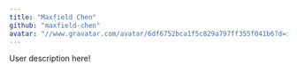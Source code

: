 ```yaml
---
title: "Maxfield Chen"
github: "maxfield-chen"
avatar: "//www.gravatar.com/avatar/6df6752bca1f5c829a797ff355f041b6?d=identicon"
---
```


User description here!
